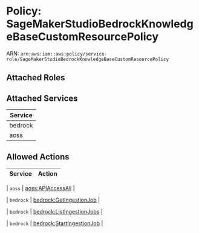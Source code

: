 # Policy: SageMakerStudioBedrockKnowledgeBaseCustomResourcePolicy

ARN: `arn:aws:iam::aws:policy/service-role/SageMakerStudioBedrockKnowledgeBaseCustomResourcePolicy`

## Attached Roles

## Attached Services

| Service |
|---------|
| bedrock |
| aoss |

## Allowed Actions

| Service | Action |
|:-------:|--------|

| `aoss` | [aoss:APIAccessAll](../actions.md#aoss:apiaccessall) |

| `bedrock` | [bedrock:GetIngestionJob](../actions.md#bedrock:getingestionjob) |

| `bedrock` | [bedrock:ListIngestionJobs](../actions.md#bedrock:listingestionjobs) |

| `bedrock` | [bedrock:StartIngestionJob](../actions.md#bedrock:startingestionjob) |
